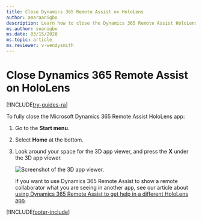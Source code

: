 ```yaml
---
title: Close Dynamics 365 Remote Assist on HoloLens
author: amaraanigbo
description: Learn how to close the Dynamics 365 Remote Assist HoloLens app
ms.author: soanigbo
ms.date: 03/15/2020
ms.topic: article
ms.reviewer: v-wendysmith
---
```


# Close Dynamics 365 Remote Assist on HoloLens

[!INCLUDE[try-guides-ra](../includes/try-guides-ra.md)]

To fully close the Microsoft Dynamics 365 Remote Assist HoloLens app: 

1. Go to the **Start menu**.

2. Select **Home** at the bottom.

3. Look around your space for the 3D app viewer, and press the **X** under the 3D app viewer.

    ![Screenshot of the 3D app viewer.](media/HL2-02.02-live-cube.png)

    If you want to use Dynamics 365 Remote Assist to show a remote collaborator what you are seeing in another app, see our article about [using Dynamics 365 Remote Assist to get help in a different HoloLens app](get-help-holoLens-app-hololens.md).


[!INCLUDE[footer-include](../includes/footer-banner.md)]
